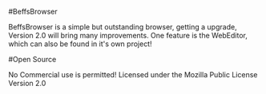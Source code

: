 #BeffsBrowser 

BeffsBrowser is a simple but outstanding browser, getting a upgrade, Version 2.0 will bring many improvements. One feature is the WebEditor, which can also be found in it's own project!

#Open Source

No Commercial use is permitted! 
Licensed under the Mozilla Public License Version 2.0 

